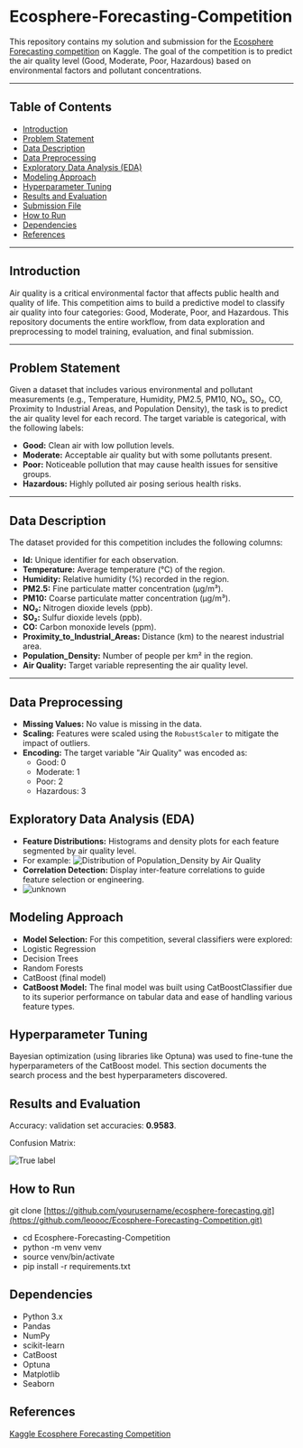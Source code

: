 # Ecosphere-Forecasting-Competition

This repository contains my solution and submission for the [Ecosphere Forecasting competition](https://www.kaggle.com/competitions/ecosphere-forecasting/overview) on Kaggle. The goal of the competition is to predict the air quality level (Good, Moderate, Poor, Hazardous) based on environmental factors and pollutant concentrations.

---

## Table of Contents

- [Introduction](#introduction)
- [Problem Statement](#problem-statement)
- [Data Description](#data-description)
- [Data Preprocessing](#data-preprocessing)
- [Exploratory Data Analysis (EDA)](#exploratory-data-analysis-eda)
- [Modeling Approach](#modeling-approach)
- [Hyperparameter Tuning](#hyperparameter-tuning)
- [Results and Evaluation](#results-and-evaluation)
- [Submission File](#submission-file)
- [How to Run](#how-to-run)
- [Dependencies](#dependencies)
- [References](#references)

---

## Introduction

Air quality is a critical environmental factor that affects public health and quality of life. This competition aims to build a predictive model to classify air quality into four categories: Good, Moderate, Poor, and Hazardous. This repository documents the entire workflow, from data exploration and preprocessing to model training, evaluation, and final submission.

---

## Problem Statement

Given a dataset that includes various environmental and pollutant measurements (e.g., Temperature, Humidity, PM2.5, PM10, NO₂, SO₂, CO, Proximity to Industrial Areas, and Population Density), the task is to predict the air quality level for each record. The target variable is categorical, with the following labels:

- **Good:** Clean air with low pollution levels.
- **Moderate:** Acceptable air quality but with some pollutants present.
- **Poor:** Noticeable pollution that may cause health issues for sensitive groups.
- **Hazardous:** Highly polluted air posing serious health risks.

---

## Data Description

The dataset provided for this competition includes the following columns:

- **Id:** Unique identifier for each observation.
- **Temperature:** Average temperature (°C) of the region.
- **Humidity:** Relative humidity (%) recorded in the region.
- **PM2.5:** Fine particulate matter concentration (µg/m³).
- **PM10:** Coarse particulate matter concentration (µg/m³).
- **NO₂:** Nitrogen dioxide levels (ppb).
- **SO₂:** Sulfur dioxide levels (ppb).
- **CO:** Carbon monoxide levels (ppm).
- **Proximity_to_Industrial_Areas:** Distance (km) to the nearest industrial area.
- **Population_Density:** Number of people per km² in the region.
- **Air Quality:** Target variable representing the air quality level.

---

## Data Preprocessing

- **Missing Values:** No value is missing in the data. 
- **Scaling:** Features were scaled using the `RobustScaler` to mitigate the impact of outliers.
- **Encoding:** The target variable "Air Quality" was encoded as:
  - Good: 0
  - Moderate: 1
  - Poor: 2
  - Hazardous: 3

## Exploratory Data Analysis (EDA)
- **Feature Distributions:**  Histograms and density plots for each feature segmented by air quality level.
- For example: 
![Distribution of Population_Density by Air Quality](https://github.com/user-attachments/assets/85302e7a-721d-46a8-9c47-8fd96b7fe9c3)
- **Correlation Detection:** Display inter-feature correlations to guide feature selection or engineering.
- ![unknown](https://github.com/user-attachments/assets/aa63207c-8a17-4854-8ad4-e71158ece414)

## Modeling Approach 
- **Model Selection:** For this competition, several classifiers were explored:
- Logistic Regression
- Decision Trees
- Random Forests
- CatBoost (final model)
- **CatBoost Model:** The final model was built using CatBoostClassifier due to its superior performance on tabular data and ease of handling various feature types.

## Hyperparameter Tuning

Bayesian optimization (using libraries like Optuna) was used to fine-tune the hyperparameters of the CatBoost model. This section documents the search process and the best hyperparameters discovered.

## Results and Evaluation

Accuracy: validation set accuracies: **0.9583**.

Confusion Matrix: 

![True label](https://github.com/user-attachments/assets/9942f940-86c9-4b1b-938b-57789e8b2387)


## How to Run

git clone [https://github.com/yourusername/ecosphere-forecasting.git](https://github.com/leoooc/Ecosphere-Forecasting-Competition.git)
- cd Ecosphere-Forecasting-Competition
- python -m venv venv
- source venv/bin/activate
- pip install -r requirements.txt

## Dependencies

- Python 3.x
- Pandas
- NumPy
- scikit-learn
- CatBoost
- Optuna
- Matplotlib
- Seaborn

## References
[Kaggle Ecosphere Forecasting Competition](https://www.kaggle.com/competitions/ecosphere-forecasting/overview)



